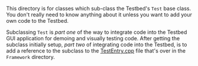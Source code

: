 This directory is for classes which sub-class the Testbed's `Test` base class.
You don't really need to know anything about it unless you want to add your own
code to the Testbed.

Subclassing `Test` is *part one* of the way to integrate code into the Testbed
GUI application for demoing and visually testing code. After getting the
subclass initially setup, *part two* of integrating code into the Testbed,
is to add a reference to the subclass to the
[TestEntry.cpp](../Framework/TestEntry.cpp) file that's over in the `Framework`
directory.
